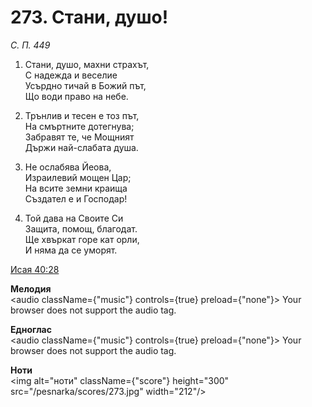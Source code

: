 # 273. Стани, душо!

_С. П. 449_

1. Стани, душо, махни страхът,  
С надежда и веселие  
Усърдно тичай в Божий път,  
Що води право на небе.  

2. Трънлив и тесен е тоз път,  
На смъртните дотегнува;  
Забравят те, че Мощният  
Държи най-слабата душа.  

3. Не ослабява Йеова,  
Израилевий мощен Цар;  
На всите земни краища  
Създател е и Господар!

4. Той дава на Своите Си  
Защита, помощ, благодат.  
Ще хвъркат горе кат орли,  
И няма да се уморят.

[Исая 40:28](http://biblia.bg/index.php?k=23&g=40&s=28)

**Мелодия**  
<audio className={"music"} controls={true} preload={"none"}>
    <source src="/pesnarka/mp3/273.mp3" type="audio/mpeg"/>
    Your browser does not support the audio tag.
</audio>

**Едноглас**  
<audio className={"music"} controls={true} preload={"none"}>
    <source src="/pesnarka/transp/273.mp3" type="audio/mpeg"/>
    Your browser does not support the audio tag.
</audio>

**Ноти**  
<img alt="ноти" className={"score"} height="300" src="/pesnarka/scores/273.jpg" width="212"/>
